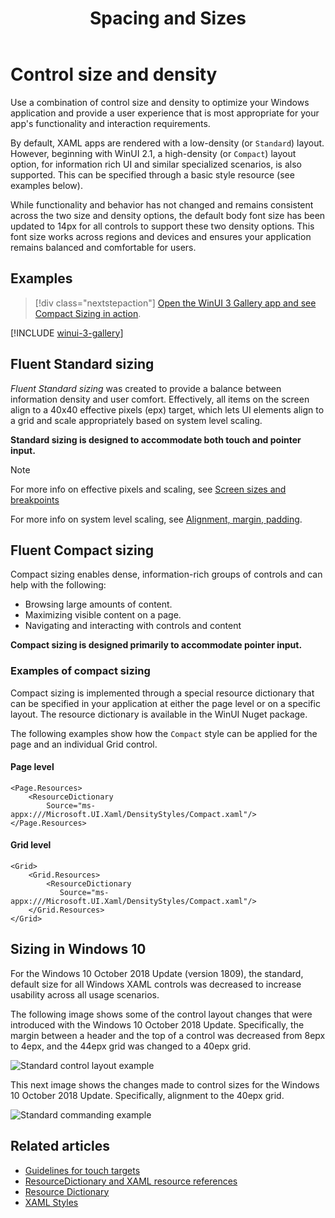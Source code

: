 ﻿---
title: Spacing and Sizes
description: The new Fluent Standard and Compact control styles ensure a comfortable user experience regardless of device and input method.
keywords: UWP, Windows 10, controls, size, density, standard, compact
ms.date: 09/20/2024
ms.topic: article
ms.localizationpriority: medium
ms.custom: 19H1
---

# Control size and density

Use a combination of control size and density to optimize your Windows application and provide a user experience that is most appropriate for your app's functionality and interaction requirements.

By default, XAML apps are rendered with a low-density (or `Standard`) layout. However, beginning with WinUI 2.1, a high-density (or `Compact`) layout option, for information rich UI and similar specialized scenarios, is also supported. This can be specified through a basic style resource (see examples below).

While functionality and behavior has not changed and remains consistent across the two size and density options, the default body font size has been updated to 14px for all controls to support these two density options. This font size works across regions and devices and ensures your application remains balanced and comfortable for users.

## Examples

> [!div class="nextstepaction"]
> [Open the WinUI 3 Gallery app and see Compact Sizing in action](winui3gallery://item/CompactSizing).

[!INCLUDE [winui-3-gallery](../../../includes/winui-3-gallery.md)]

## Fluent Standard sizing

*Fluent Standard sizing* was created to provide a balance between information density and user comfort. Effectively, all items on the screen align to a 40x40 effective pixels (epx) target, which lets UI elements align to a grid and scale appropriately based on system level scaling.

**Standard sizing is designed to accommodate both touch and pointer input.**

> [!NOTE]
>For more info on effective pixels and scaling, see [Screen sizes and breakpoints](../layout/screen-sizes-and-breakpoints-for-responsive-design.md)
>
> For more info on system level scaling, see [Alignment, margin, padding](../layout/alignment-margin-padding.md).

## Fluent Compact sizing

Compact sizing enables dense, information-rich groups of controls and can help with the following:

- Browsing  large amounts of content.
- Maximizing visible content on a page.
- Navigating and interacting with controls and content

**Compact sizing is designed primarily to accommodate pointer input.**

### Examples of compact sizing

Compact sizing is implemented through a special resource dictionary that can be specified in your application at either the page level or on a specific layout. The resource dictionary is available in the WinUI Nuget package.

The following examples show how the `Compact` style can be applied for the page and an individual Grid control.

#### Page level

```xaml
<Page.Resources>
    <ResourceDictionary 
        Source="ms-appx:///Microsoft.UI.Xaml/DensityStyles/Compact.xaml"/>
</Page.Resources>
```

#### Grid level

```xaml
<Grid>
    <Grid.Resources>
        <ResourceDictionary 
           Source="ms-appx:///Microsoft.UI.Xaml/DensityStyles/Compact.xaml"/>
    </Grid.Resources>
</Grid>
```

## Sizing in Windows 10

For the Windows 10 October 2018 Update (version 1809), the standard, default size for all Windows XAML controls was decreased to increase usability across all usage scenarios.

The following image shows some of the control layout changes that were introduced with the Windows 10 October 2018 Update. Specifically, the margin between a header and the top of a control was decreased from 8epx to 4epx, and the 44epx grid was changed to a 40epx grid.

![Standard control layout example](images/standarddensity.png)

This next image shows the changes made to control sizes for the Windows 10 October 2018 Update. Specifically, alignment to the 40epx grid.

![Standard commanding example](images/standarddensitycommanding.png)


## Related articles

- [Guidelines for touch targets](../input/guidelines-for-targeting.md)
- [ResourceDictionary and XAML resource references](../style/xaml-resource-dictionary.md)
- [Resource Dictionary](/windows/windows-app-sdk/api/winrt/microsoft.ui.xaml.resourcedictionary)
- [XAML Styles](../style/xaml-styles.md)
